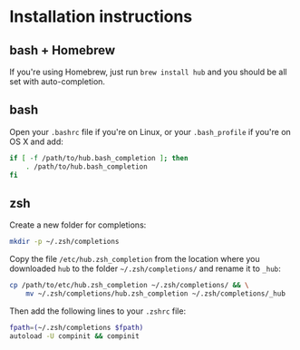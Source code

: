 # Installation instructions

## bash + Homebrew

If you're using Homebrew, just run `brew install hub` and you should be all set with auto-completion.

## bash

Open your `.bashrc` file if you're on Linux, or your `.bash_profile` if you're on OS X and add:

```sh
if [ -f /path/to/hub.bash_completion ]; then
    . /path/to/hub.bash_completion
fi
```

## zsh

Create a new folder for completions:

```sh
mkdir -p ~/.zsh/completions
```

Copy the file `/etc/hub.zsh_completion` from the location where you downloaded `hub` to the folder `~/.zsh/completions/` and rename it to `_hub`:

```sh
cp /path/to/etc/hub.zsh_completion ~/.zsh/completions/ && \
    mv ~/.zsh/completions/hub.zsh_completion ~/.zsh/completions/_hub
```

Then add the following lines to your `.zshrc` file:

```sh
fpath=(~/.zsh/completions $fpath) 
autoload -U compinit && compinit
```
